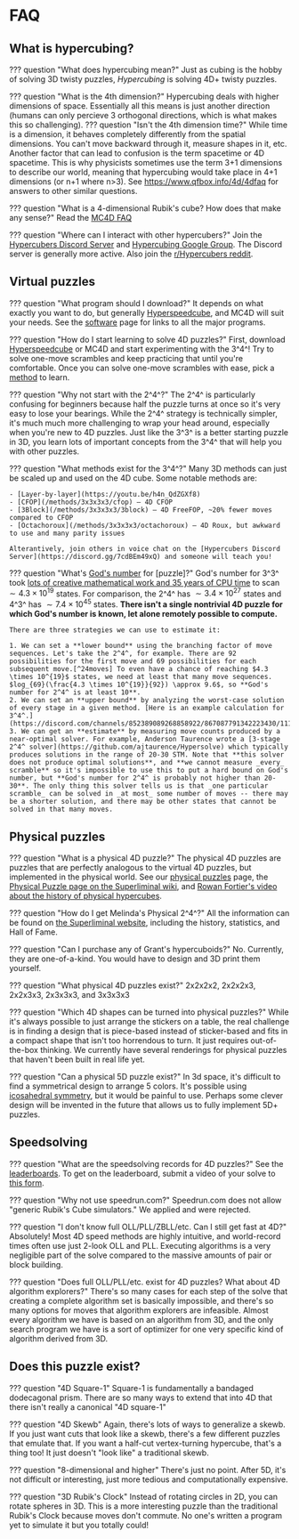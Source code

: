 # FAQ

## What is hypercubing?

??? question "What does hypercubing mean?"
    Just as cubing is the hobby of solving 3D twisty puzzles, *Hypercubing* is solving 4D+ twisty puzzles.

??? question "What is the 4th dimension?"
    Hypercubing deals with higher dimensions of space. Essentially all this means is just another direction (humans can only percieve 3 orthogonal directions, which is what makes this so challenging).
    ??? question "Isn't the 4th dimension time?"
        While time is a dimension, it behaves completely differently from the spatial dimensions. You can't move backward through it, measure shapes in it, etc. Another factor that can lead to confusion is the term spacetime or 4D spacetime. This is why physicists sometimes use the term 3+1 dimensions to describe our world, meaning that hypercubing would take place in 4+1 dimensions (or n+1 where n>3).
    See <https://www.qfbox.info/4d/4dfaq> for answers to other similar questions.

??? question "What is a 4-dimensional Rubik's cube? How does that make any sense?"
    Read the [MC4D FAQ](https://superliminal.com/cube/faq.html)


??? question "Where can I interact with other hypercubers?"
    Join the [Hypercubers Discord Server](https://discord.gg/7cdBEm49xQ) and [Hypercubing Google Group](https://groups.google.com/g/hypercubing). The Discord server is generally more active. Also join the [r/Hypercubers reddit](https://www.reddit.com/r/Hypercubers/).

## Virtual puzzles

??? question "What program should I download?"
    It depends on what exactly you want to do, but generally [Hyperspeedcube](https://ajfarkas.dev/hyperspeedcube/), and MC4D will suit your needs. See the [software](/software) page for links to all the major programs.

??? question "How do I start learning to solve 4D puzzles?"
    First, download [Hyperspeedcube](https://ajfarkas.dev/hyperspeedcube/) or MC4D and start experimenting with the 3^4^! Try to solve one-move scrambles and keep practicing that until you're comfortable. Once you can solve one-move scrambles with ease, pick a [method](/methods) to learn.

??? question "Why not start with the 2^4^?"
    The 2^4^ is particularly confusing for beginners because half the puzzle turns at once so it's very easy to lose your bearings. While the 2^4^ strategy is technically simpler, it's much much more challenging to wrap your head around, especially when you're new to 4D puzzles. Just like the 3^3^ is a better starting puzzle in 3D, you learn lots of important concepts from the 3^4^ that will help you with other puzzles.

??? question "What methods exist for the 3^4^?"
    Many 3D methods can just be scaled up and used on the 4D cube. Some notable methods are:

    - [Layer-by-layer](https://youtu.be/h4n_QdZGXf8)
    - [CFOP](/methods/3x3x3x3/cfop) — 4D CFOP
    - [3Block](/methods/3x3x3x3/3block) — 4D FreeFOP, ~20% fewer moves compared to CFOP
    - [Octachoroux](/methods/3x3x3x3/octachoroux) — 4D Roux, but awkward to use and many parity issues

    Alterantively, join others in voice chat on the [Hypercubers Discord Server](https://discord.gg/7cdBEm49xQ) and someone will teach you!

??? question "What's [God's number][cube20] for \[puzzle]?"
    God's number for 3^3^ took [lots of creative mathematical work and 35 years of CPU time][cube20] to scan $\sim 4.3 \times 10^{19}$ states. For comparison, the 2^4^ has $\sim 3.4 \times 10^{27}$ states and 4^3^ has $\sim 7.4 \times 10^{45}$ states. **There isn't a single nontrivial 4D puzzle for which God's number is known, let alone remotely possible to compute.**

    There are three strategies we can use to estimate it:

    1. We can set a **lower bound** using the branching factor of move sequences. Let's take the 2^4^, for example. There are 92 possibilities for the first move and 69 possibilities for each subsequent move.[^24moves] To even have a chance of reaching $4.3 \times 10^{19}$ states, we need at least that many move sequences. $log_{69}(\frac{4.3 \times 10^{19}}{92}) \approx 9.6$, so **God's number for 2^4^ is at least 10**.
    2. We can set an **upper bound** by analyzing the worst-case solution of every stage in a given method. [Here is an example calculation for 3^4^.](https://discord.com/channels/852389089268858922/867087791342223430/1118646417091743746)
    3. We can get an **estimate** by measuring move counts produced by a near-optimal solver. For example, Anderson Taurence wrote a [3-stage 2^4^ solver](https://github.com/ajtaurence/Hypersolve) which typically produces solutions in the range of 20-30 STM. Note that **this solver does not produce optimal solutions**, and **we cannot measure _every_ scramble** so it's impossible to use this to put a hard bound on God's number, but **God's number for 2^4^ is probably not higher than 20-30**. The only thing this solver tells us is that _one particular scramble_ can be solved in _at most_ some number of moves -- there may be a shorter solution, and there may be other states that cannot be solved in that many moves.

[cube20]: http://cube20.org/

[^24moves]: Only one cell on each axis matters. Each face has 24 orientations, but one of those is the identity and so doesn't matter. $23 \times 4 = 92$. For subsequent moves, must turn a different axis. $23 \times 3 = 69$ (nice)

## Physical puzzles

??? question "What is a physical 4D puzzle?"
    The physical 4D puzzles are puzzles that are perfectly analogous to the virtual 4D puzzles, but implemented in the physical world. See our [physical puzzles](/puzzles/physical) page, the [Physical Puzzle page on the Superliminal wiki](http://wiki.superliminal.com/wiki/Physical_Puzzle), and [Rowan Fortier's video about the history of physical hypercubes](https://www.youtube.com/watch?v=QTc-rG-nunA).

??? question "How do I get Melinda's Physical 2^4^?"
    All the information can be found on [the Superliminal website](https://superliminal.com/cube/2x2x2x2/), including the history, statistics, and Hall of Fame.

??? question "Can I purchase any of Grant's hypercuboids?"
    No. Currently, they are one-of-a-kind. You would have to design and 3D print them yourself.

??? question "What physical 4D puzzles exist?"
    2x2x2x2, 2x2x2x3, 2x2x3x3, 2x3x3x3, and 3x3x3x3

??? question "Which 4D shapes can be turned into physical puzzles?"
    While it's always possible to just arrange the stickers on a table, the real challenge is in finding a design that is piece-based instead of sticker-based and fits in a compact shape that isn't too horrendous to turn. It just requires out-of-the-box thinking. We currently have several renderings for physical puzzles that haven't been built in real life yet.

??? question "Can a physical 5D puzzle exist?"
    In 3d space, it's difficult to find a symmetrical design to arrange 5 colors. It's possible using [icosahedral symmetry](https://math.stackexchange.com/q/103005/1115019), but it would be painful to use. Perhaps some clever design will be invented in the future that allows us to fully implement 5D+ puzzles.

## Speedsolving

??? question "What are the speedsolving records for 4D puzzles?"
    See the [leaderboards](/leaderboards). To get on the leaderboard, submit a video of your solve to [this form](https://forms.gle/Y7Vpi3pb8989Ay8W8).

??? question "Why not use speedrun.com?"
    Speedrun.com does not allow "generic Rubik's Cube simulators." We applied and were rejected.

??? question "I don't know full OLL/PLL/ZBLL/etc. Can I still get fast at 4D?"
    Absolutely! Most 4D speed methods are highly intuitive, and world-record times often use just 2-look OLL and PLL. Executing algorithms is a very negligible part of the solve compared to the massive amounts of pair or block building.

??? question "Does full OLL/PLL/etc. exist for 4D puzzles? What about 4D algorithm explorers?"
    There's so many cases for each step of the solve that creating a complete algorithm set is basically impossible, and there's so many options for moves that algorithm explorers are infeasible. Almost every algorithm we have is based on an algorithm from 3D, and the only search program we have is a sort of optimizer for one very specific kind of algorithm derived from 3D.

## Does this puzzle exist?

??? question "4D Square-1"
    Square-1 is fundamentally a bandaged dodecagonal prism. There are so many ways to extend that into 4D that there isn't really a canonical "4D square-1"

??? question "4D Skewb"
    Again, there's lots of ways to generalize a skewb. If you just want cuts that look like a skewb, there's a few different puzzles that emulate that. If you want a half-cut vertex-turning hypercube, that's a thing too! It just doesn't "look like" a traditional skewb.

??? question "8-dimensional and higher"
    There's just no point. After 5D, it's not difficult or interesting, just more tedious and computationally expensive.

??? question "3D Rubik's Clock"
    Instead of rotating circles in 2D, you can rotate spheres in 3D. This is a more interesting puzzle than the traditional Rubik's Clock because moves don't commute. No one's written a program yet to simulate it but you totally could!
